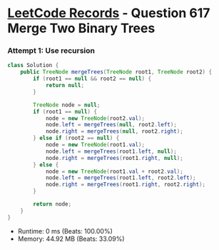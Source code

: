 # [LeetCode Records](../README.md) - Question 617 Merge Two Binary Trees

### Attempt 1: Use recursion
```java
class Solution {
    public TreeNode mergeTrees(TreeNode root1, TreeNode root2) {
        if (root1 == null && root2 == null) {
            return null;
        }

        TreeNode node = null;
        if (root1 == null) {
            node = new TreeNode(root2.val);
            node.left = mergeTrees(null, root2.left);
            node.right = mergeTrees(null, root2.right);
        } else if (root2 == null) {
            node = new TreeNode(root1.val);
            node.left = mergeTrees(root1.left, null);
            node.right = mergeTrees(root1.right, null);
        } else {
            node = new TreeNode(root1.val + root2.val);
            node.left = mergeTrees(root1.left, root2.left);
            node.right = mergeTrees(root1.right, root2.right);
        }

        return node;
    }
}
```
- Runtime: 0 ms (Beats: 100.00%)
- Memory: 44.92 MB (Beats: 33.09%)

<br>
